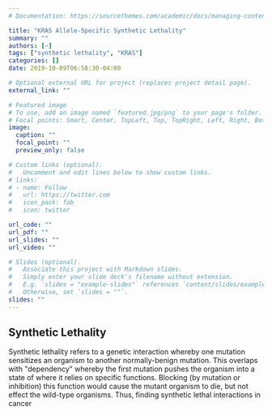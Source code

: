 ```yaml
---
# Documentation: https://sourcethemes.com/academic/docs/managing-content/

title: "KRAS Allele-Specific Synthetic Lethality"
summary: ""
authors: [~]
tags: ["synthetic lethality", "KRAS"]
categories: []
date: 2019-10-09T06:58:30-04:00

# Optional external URL for project (replaces project detail page).
external_link: ""

# Featured image
# To use, add an image named `featured.jpg/png` to your page's folder.
# Focal points: Smart, Center, TopLeft, Top, TopRight, Left, Right, BottomLeft, Bottom, BottomRight.
image:
  caption: ""
  focal_point: ""
  preview_only: false

# Custom links (optional).
#   Uncomment and edit lines below to show custom links.
# links:
# - name: Follow
#   url: https://twitter.com
#   icon_pack: fab
#   icon: twitter

url_code: ""
url_pdf: ""
url_slides: ""
url_video: ""

# Slides (optional).
#   Associate this project with Markdown slides.
#   Simply enter your slide deck's filename without extension.
#   E.g. `slides = "example-slides"` references `content/slides/example-slides.md`.
#   Otherwise, set `slides = ""`.
slides: ""
---
```


## Synthetic Lethality

Synthetic lethality refers to a genetic interaction whereby one mutation sensitizes an organism to another normally-benign mutation.
This overlaps with "dependency" whereby the first mutation pushes the organism into a state of where it relies on specific functions.
Blocking (by mutation or inhibition) this function would cause the mutant organism to die, but not effect the wild-type organisms.
Thus, finding synthetic lethal interactions in cancer 